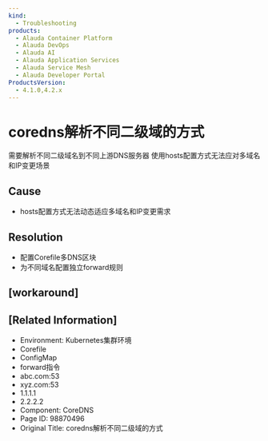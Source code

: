 ```yaml
---
kind:
  - Troubleshooting
products:
  - Alauda Container Platform
  - Alauda DevOps
  - Alauda AI
  - Alauda Application Services
  - Alauda Service Mesh
  - Alauda Developer Portal
ProductsVersion:
  - 4.1.0,4.2.x
---
```

<!-- A type of document that involves encountering a fault, diagnosing it, performing root cause analysis, and providing solutions. -->

# coredns解析不同二级域的方式

需要解析不同二级域名到不同上游DNS服务器 使用hosts配置方式无法应对多域名和IP变更场景

## Cause
- hosts配置方式无法动态适应多域名和IP变更需求

## Resolution
- 配置Corefile多DNS区块
- 为不同域名配置独立forward规则

## [workaround]

## [Related Information]
- Environment: Kubernetes集群环境
- Corefile
- ConfigMap
- forward指令
- abc.com:53
- xyz.com:53
- 1.1.1.1
- 2.2.2.2
- Component: CoreDNS
- Page ID: 98870496
- Original Title: coredns解析不同二级域的方式
